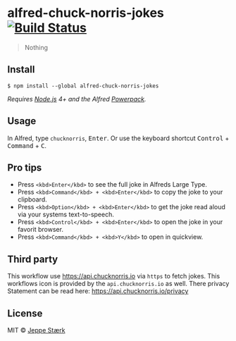# alfred-chuck-norris-jokes [![Build Status](https://travis-ci.org/jeppestaerk/alfred-chuck-norris-jokes.svg?branch=master)](https://travis-ci.org/jeppestaerk/alfred-chuck-norris-jokes)

> Nothing


## Install

```
$ npm install --global alfred-chuck-norris-jokes
```

*Requires [Node.js](https://nodejs.org) 4+ and the Alfred [Powerpack](https://www.alfredapp.com/powerpack/).*


## Usage

In Alfred, type `chucknorris`, <kbd>Enter</kbd>.
Or use the keyboard shortcut <kbd>Control</kbd> + <kbd>Command</kbd> + <kbd>C</kbd>.

## Pro tips

* Press `<kbd>Enter</kbd>` to see the full joke in Alfreds Large Type.
* Press `<kbd>Command</kbd> + <kbd>Enter</kbd>` to copy the joke to your clipboard.
* Press `<kbd>Option</kbd> + <kbd>Enter</kbd>` to get the joke read aloud via your systems text-to-speech.
* Press `<kbd>Control</kbd> + <kbd>Enter</kbd>` to open the joke in your favorit browser.
* Press `<kbd>Command</kbd> + <kbd>Y</kbd>` to open in quickview.

## Third party

This workflow use https://api.chucknorris.io via `https` to fetch jokes.
This workflows icon is provided by the `api.chucknorris.io` as well.
There privacy Statement can be read here: https://api.chucknorris.io/privacy

## License

MIT © [Jeppe Stærk](https://staerk.io)
